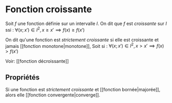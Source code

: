 # Fonction croissante
Soit $f$ une fonction définie sur un intervalle $I$.
On dit que $f$ est _croissante_ sur $I$ ssi :
$\forall (x; x')\in I^2, x \geq x' \implies f(x) \geq f(x')$

On dit qu'une fonction est _strictement croissante_ si elle est croissante et jamais [[fonction monotone|monotone]], Soit si :
$\forall (x;x')\in I^2, x>x' \implies f(x) > f(x')$

Voir: [[fonction décroissante]]

## Propriétés
Si une fonction est _strictement croissante_ et [[fonction bornée|majorée]], alors elle [[fonction convergente|converge]].

